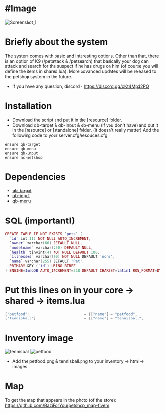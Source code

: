 # #Image

![Screenshot_1](https://user-images.githubusercontent.com/81817039/171646793-4bcccde5-4633-4461-90e4-7732e406bb13.png)

# Briefly about the system

The system comes with basic and interesting options. Other than that, there is an option of K9 (/petattack & /petsearch) that basically your dog can attack and search for the suspect if he has drugs on him (of course you will define the items in shared.lua).
More advanced updates will be released to the petshop system in the future.

* If you have any question, discord - https://discord.gg/cKt4Mpd2PQ

# Installation

* Download the script and put it in the [resource] folder.
* Download qb-target & qb-input & qb-menu (if you don't have) and put it in the [resource] or [standalone] folder. (it doesn't really matter)
Add the following code to your server.cfg/resouces.cfg
```
ensure qb-target
ensure qb-menu
ensure qb-input
ensure nc-petshop
```

# Dependencies
* [qb-target](https://github.com/qbcore-framework/qb-target)
* [qb-input](https://github.com/qbcore-framework/qb-input)
* [qb-menu](https://github.com/qbcore-framework/qb-menu)

# SQL (important!)

```lua
CREATE TABLE IF NOT EXISTS `pets` (
  `id` int(11) NOT NULL AUTO_INCREMENT,
  `owner` varchar(60) DEFAULT NULL,
  `modelname` varchar(250) DEFAULT NULL,
  `health` tinyint(4) NOT NULL DEFAULT 100,
  `illnesses` varchar(60) NOT NULL DEFAULT 'none',
  `name` varchar(255) DEFAULT 'Pet',
  PRIMARY KEY (`id`) USING BTREE
) ENGINE=InnoDB AUTO_INCREMENT=218 DEFAULT CHARSET=latin1 ROW_FORMAT=DYNAMIC;
```
# Put this lines on in your core -> shared -> items.lua

```lua
["petfood"] 						= {["name"] = "petfood",					["label"] = "Pet Food",				["weight"] = 500,		["type"] = "item",		["image"] = "petfood.png",		["unique"] = false, 	["useable"] = false,	["shouldClose"] = false,	["combinable"] = nil,	["description"] = "Food" },
["tennisball"] 						= {["name"] = "tennisball",					["label"] = "Tennis Ball",				["weight"] = 500,		["type"] = "item",		["image"] = "tennisball.png",		["unique"] = false, 	["useable"] = true,	["shouldClose"] = false,	["combinable"] = nil,	["description"] = "Food" },
```

# Inventory image
![tennisball](https://i.ibb.co/FX1bcYv/tennisball.png)
![petfood](https://i.ibb.co/tm2tSwR/petfood.png)

- Add the petfood.png & tennisball.png to your inventory -> html -> images

# Map
To get the map that appears in the photo (of the store):
https://github.com/BaziForYou/petshop_map-fivem
